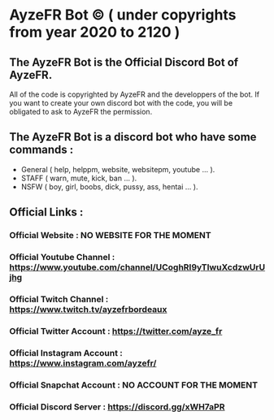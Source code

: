 # AyzeFR Bot © ( under copyrights from year 2020 to 2120 )

## The AyzeFR Bot is the Official Discord Bot of AyzeFR.

All of the code is copyrighted by AyzeFR and the developpers of the bot.
If you want to create your own discord bot with the code, you will be obligated to ask to AyzeFR the permission.

## The AyzeFR Bot is a discord bot who have some commands :

- General ( help, helppm, website, websitepm, youtube ... ).
- STAFF ( warn, mute, kick, ban ... ).
- NSFW ( boy, girl, boobs, dick, pussy, ass, hentai ... ).

## Official Links :

### Official Website : NO WEBSITE FOR THE MOMENT
### Official Youtube Channel : https://www.youtube.com/channel/UCoghRI9yTIwuXcdzwUrUjhg
### Official Twitch Channel : https://www.twitch.tv/ayzefrbordeaux
### Official Twitter Account : https://twitter.com/ayze_fr
### Official Instagram Account : https://www.instagram.com/ayzefr/
### Official Snapchat Account : NO ACCOUNT FOR THE MOMENT
### Official Discord Server : https://discord.gg/xWH7aPR

